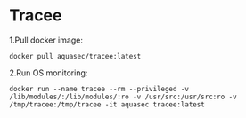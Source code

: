 # Tracee

1.Pull docker image:

``` docker pull aquasec/tracee:latest ```

2.Run OS monitoring:

``` docker run --name tracee --rm --privileged -v /lib/modules/:/lib/modules/:ro -v /usr/src:/usr/src:ro -v /tmp/tracee:/tmp/tracee -it aquasec tracee:latest ```
